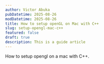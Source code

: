 ```yaml
---
author: Victor Abuka
pubDatetime: 2025-08-26
modDatetime: 2025-08-26
title: How to setup openGL on Mac with C++
slug: setup-opengl-mac-c++
featured: false
draft: true
description: This is a guide article
---
```

How to setup opengl on a mac with C++.